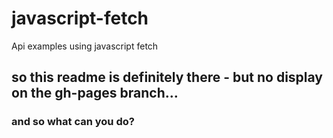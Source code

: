 # javascript-fetch
Api examples using javascript fetch

## so this readme is definitely there - but no display on the gh-pages branch...

### and so what can you do?
